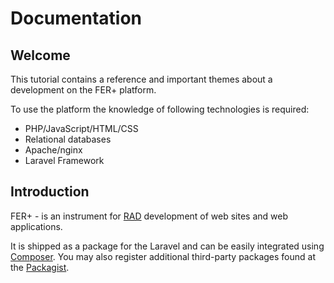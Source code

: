 # Documentation

## Welcome

This tutorial contains a reference and important themes about a development on the FER+ platform.

To use the platform the knowledge of following technologies is required:

- PHP/JavaScript/HTML/CSS
- Relational databases
- Apache/nginx
- Laravel Framework

## Introduction

FER+ - is an instrument for [RAD](https://en.wikipedia.org/wiki/Rapid_application_development) development of web sites and web applications. 

It is shipped as a package for the Laravel and can be easily integrated using [Composer](https://getcomposer.org/). You may also register additional third-party packages found at the [Packagist](https://packagist.org/).